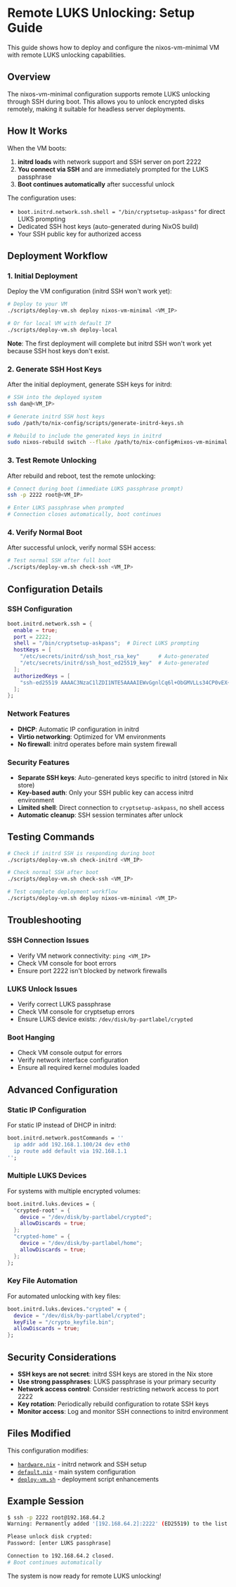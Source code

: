 # Remote LUKS Unlocking: Setup Guide

This guide shows how to deploy and configure the nixos-vm-minimal VM with remote LUKS unlocking capabilities.

## Overview

The nixos-vm-minimal configuration supports remote LUKS unlocking through SSH during boot. This allows you to unlock encrypted disks remotely, making it suitable for headless server deployments.

## How It Works

When the VM boots:

1. **initrd loads** with network support and SSH server on port 2222
2. **You connect via SSH** and are immediately prompted for the LUKS passphrase
3. **Boot continues automatically** after successful unlock

The configuration uses:

- `boot.initrd.network.ssh.shell = "/bin/cryptsetup-askpass"` for direct LUKS prompting
- Dedicated SSH host keys (auto-generated during NixOS build)
- Your SSH public key for authorized access

## Deployment Workflow

### 1. Initial Deployment

Deploy the VM configuration (initrd SSH won't work yet):

```bash
# Deploy to your VM
./scripts/deploy-vm.sh deploy nixos-vm-minimal <VM_IP>

# Or for local VM with default IP
./scripts/deploy-vm.sh deploy-local
```

**Note**: The first deployment will complete but initrd SSH won't work yet because SSH host keys don't exist.

### 2. Generate SSH Host Keys

After the initial deployment, generate SSH keys for initrd:

```bash
# SSH into the deployed system
ssh dan@<VM_IP>

# Generate initrd SSH host keys
sudo /path/to/nix-config/scripts/generate-initrd-keys.sh

# Rebuild to include the generated keys in initrd
sudo nixos-rebuild switch --flake /path/to/nix-config#nixos-vm-minimal
```

### 3. Test Remote Unlocking

After rebuild and reboot, test the remote unlocking:

```bash
# Connect during boot (immediate LUKS passphrase prompt)
ssh -p 2222 root@<VM_IP>

# Enter LUKS passphrase when prompted
# Connection closes automatically, boot continues
```

### 4. Verify Normal Boot

After successful unlock, verify normal SSH access:

```bash
# Test normal SSH after full boot
./scripts/deploy-vm.sh check-ssh <VM_IP>
```

## Configuration Details

### SSH Configuration

```nix
boot.initrd.network.ssh = {
  enable = true;
  port = 2222;
  shell = "/bin/cryptsetup-askpass";  # Direct LUKS prompting
  hostKeys = [
    "/etc/secrets/initrd/ssh_host_rsa_key"      # Auto-generated
    "/etc/secrets/initrd/ssh_host_ed25519_key"  # Auto-generated
  ];
  authorizedKeys = [
    "ssh-ed25519 AAAAC3NzaC1lZDI1NTE5AAAAIEWvGgnlCq6l+ObGMVLLs34CP0vEX+Edf7sx6/3BvDpQ dan"
  ];
};
```

### Network Features

- **DHCP**: Automatic IP configuration in initrd
- **Virtio networking**: Optimized for VM environments
- **No firewall**: initrd operates before main system firewall

### Security Features

- **Separate SSH keys**: Auto-generated keys specific to initrd (stored in Nix store)
- **Key-based auth**: Only your SSH public key can access initrd environment
- **Limited shell**: Direct connection to `cryptsetup-askpass`, no shell access
- **Automatic cleanup**: SSH session terminates after unlock

## Testing Commands

```bash
# Check if initrd SSH is responding during boot
./scripts/deploy-vm.sh check-initrd <VM_IP>

# Check normal SSH after boot
./scripts/deploy-vm.sh check-ssh <VM_IP>

# Test complete deployment workflow
./scripts/deploy-vm.sh deploy nixos-vm-minimal <VM_IP>
```

## Troubleshooting

### SSH Connection Issues

- Verify VM network connectivity: `ping <VM_IP>`
- Check VM console for boot errors
- Ensure port 2222 isn't blocked by network firewalls

### LUKS Unlock Issues

- Verify correct LUKS passphrase
- Check VM console for cryptsetup errors
- Ensure LUKS device exists: `/dev/disk/by-partlabel/crypted`

### Boot Hanging

- Check VM console output for errors
- Verify network interface configuration
- Ensure all required kernel modules loaded

## Advanced Configuration

### Static IP Configuration

For static IP instead of DHCP in initrd:

```nix
boot.initrd.network.postCommands = ''
  ip addr add 192.168.1.100/24 dev eth0
  ip route add default via 192.168.1.1
'';
```

### Multiple LUKS Devices

For systems with multiple encrypted volumes:

```nix
boot.initrd.luks.devices = {
  "crypted-root" = {
    device = "/dev/disk/by-partlabel/crypted";
    allowDiscards = true;
  };
  "crypted-home" = {
    device = "/dev/disk/by-partlabel/home";
    allowDiscards = true;
  };
};
```

### Key File Automation

For automated unlocking with key files:

```nix
boot.initrd.luks.devices."crypted" = {
  device = "/dev/disk/by-partlabel/crypted";
  keyFile = "/crypto_keyfile.bin";
  allowDiscards = true;
};
```

## Security Considerations

- **SSH keys are not secret**: initrd SSH keys are stored in the Nix store
- **Use strong passphrases**: LUKS passphrase is your primary security
- **Network access control**: Consider restricting network access to port 2222
- **Key rotation**: Periodically rebuild configuration to rotate SSH keys
- **Monitor access**: Log and monitor SSH connections to initrd environment

## Files Modified

This configuration modifies:

- [`hardware.nix`](../hosts/nixos-vm-minimal/hardware.nix) - initrd network and SSH setup
- [`default.nix`](../hosts/nixos-vm-minimal/default.nix) - main system configuration
- [`deploy-vm.sh`](../scripts/deploy-vm.sh) - deployment script enhancements

## Example Session

```bash
$ ssh -p 2222 root@192.168.64.2
Warning: Permanently added '[192.168.64.2]:2222' (ED25519) to the list of known hosts.

Please unlock disk crypted:
Password: [enter LUKS passphrase]

Connection to 192.168.64.2 closed.
# Boot continues automatically
```

The system is now ready for remote LUKS unlocking!
